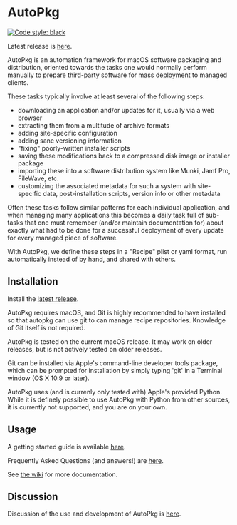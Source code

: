 AutoPkg
=======

[![Code style: black](https://img.shields.io/badge/code%20style-black-000000.svg)](https://github.com/python/black)

Latest release is [here](https://github.com/autopkg/autopkg/releases/latest).

AutoPkg is an automation framework for macOS software packaging and distribution, oriented towards the tasks one would normally perform manually to prepare third-party software for mass deployment to managed clients.

These tasks typically involve at least several of the following steps:

* downloading an application and/or updates for it, usually via a web browser
* extracting them from a multitude of archive formats
* adding site-specific configuration
* adding sane versioning information
* "fixing" poorly-written installer scripts
* saving these modifications back to a compressed disk image or installer package
* importing these into a software distribution system like Munki, Jamf Pro, FileWave, etc.
* customizing the associated metadata for such a system with site-specific data, post-installation scripts, version info or other metadata

Often these tasks follow similar patterns for each individual application, and when managing many applications this becomes a daily task full of sub-tasks that one must remember (and/or maintain documentation for) about exactly what had to be done for a successful deployment of every update for every managed piece of software.

With AutoPkg, we define these steps in a "Recipe" plist or yaml format, run automatically instead of by hand, and shared with others.


Installation
------------

Install the [latest release](https://github.com/autopkg/autopkg/releases/latest).

AutoPkg requires macOS, and Git is highly recommended to have installed so that autopkg can use git to can manage recipe repositories. Knowledge of Git itself is not required.

AutoPkg is tested on the current macOS release. It may work on older releases, but is not actively tested on older releases.

Git can be installed via Apple's command-line developer tools package, which can be prompted for installation by simply typing 'git' in a Terminal window (OS X 10.9 or later).

AutoPkg uses (and is currenly only tested with) Apple's provided Python. While it is definely possible to use AutoPkg with Python from other sources, it is currently not supported, and you are on your own.


Usage
-----

A getting started guide is available [here](https://github.com/autopkg/autopkg/wiki/Getting-Started).

Frequently Asked Questions (and answers!) are [here](https://github.com/autopkg/autopkg/wiki/FAQ).

See [the wiki](https://github.com/autopkg/autopkg/wiki) for more documentation.


Discussion
----------

Discussion of the use and development of AutoPkg is [here](http://groups.google.com/group/autopkg-discuss).
